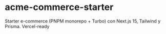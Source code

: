 # acme-commerce-starter
Starter e-commerce (PNPM monorepo + Turbo) con Next.js 15, Tailwind y Prisma. Vercel-ready
